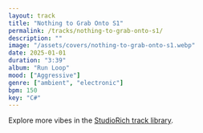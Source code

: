 ```yaml
---
layout: track
title: "Nothing to Grab Onto S1"
permalink: /tracks/nothing-to-grab-onto-s1/
description: ""
image: "/assets/covers/nothing-to-grab-onto-s1.webp"
date: 2025-01-01
duration: "3:39"
album: "Run Loop"
mood: ["Aggressive"]
genre: ["ambient", "electronic"]
bpm: 150
key: "C#"
---
```


Explore more vibes in the [StudioRich track library](/tracks/).
